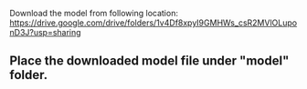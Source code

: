 Download the model from following location: https://drive.google.com/drive/folders/1v4Df8xpyI9GMHWs_csR2MVlOLuponD3J?usp=sharing

## Place the downloaded model file under "model" folder.


